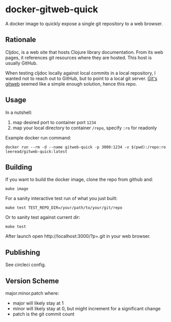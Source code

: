 # docker-gitweb-quick

A docker image to quickly expose a single git repository to a web browser.

## Rationale

Cljdoc, is a web site that hosts Clojure library documentation. From its web pages, it references 
git resources where they are hosted. This host is usually GitHub.

When testing cljdoc locally against local commits in a local repository, I wanted not to reach out to
GitHub, but to point to a local git server. [Git's gitweb](https://git-scm.com/docs/gitweb) seemed like
a simple enough solution, hence this repo.

## Usage

In a nutshell:

1. map desired port to container port `1234`
2. map your local directory to container `/repo`, specify `:ro` for readonly

Example docker run command:
```
docker run --rm -d --name gitweb-quick -p 3000:1234 -v $(pwd):/repo:ro leeread/gitweb-quick:latest
```

## Building

If you want to build the docker image, clone the repo from github and:
```
make image 
```

For a sanity interactive test run of what you just built:
```
make test TEST_REPO_DIR=/your/path/to/your/git/repo
```
Or to sanity test against current dir:
```
make test
```

After launch open http://localhost:3000/?p=.git in your web browser.

## Publishing

See circleci config.

## Version Scheme

major.minor.patch where:

- major will likely stay at 1
- minor will likely stay at 0, but might increment for a significant change
- patch is the git commit count 
